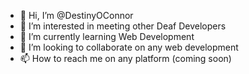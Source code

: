 - 👋 Hi, I’m @DestinyOConnor
- 👀 I’m interested in meeting other Deaf Developers
- 🌱 I’m currently learning Web Development 
- 💞️ I’m looking to collaborate on any web development
- 📫 How to reach me on any platform (coming soon)

<!---
DestinyOConnor/DestinyOConnor is a ✨ special ✨ repository because its `README.md` (this file) appears on your GitHub profile.
You can click the Preview link to take a look at your changes.
--->
